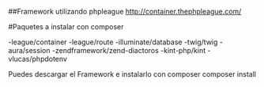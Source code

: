 ##Framework utilizando phpleague
http://container.thephpleague.com/

#Paquetes a instalar con composer

-league/container
-league/route
-illuminate/database
-twig/twig
-aura/session
-zendframework/zend-diactoros
-kint-php/kint
-vlucas/phpdotenv

Puedes descargar el Framework e instalarlo con composer
composer install
